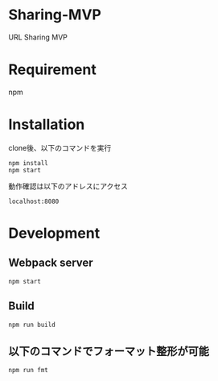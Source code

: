 # Sharing-MVP
URL Sharing MVP


# Requirement

npm

# Installation

clone後、以下のコマンドを実行

```
npm install
npm start
```

動作確認は以下のアドレスにアクセス

`
localhost:8080
`


# Development

## Webpack server

`npm start`

## Build

`npm run build`


## 以下のコマンドでフォーマット整形が可能

`npm run fmt`
